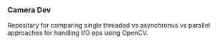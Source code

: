 <H3>Camera Dev</H3>

Repositary for comparing single threaded vs asynchronus vs parallel approaches for handling I/O ops using OpenCV.